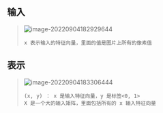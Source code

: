 



## 输入



> ![image-20220904182929644](F:\Typora\深度学习\吴恩达\第二章\二分分类.assets\image-20220904182929644.png)
>
> ```
> x 表示输入的特征向量，里面的值是图片上所有的像素值
> ```



## 表示

> ![image-20220904183306444](F:\Typora\深度学习\吴恩达\第二章\二分分类.assets\image-20220904183306444.png)
>
> ```
> (x, y) ： x 是输入特征向量，y 是标签<0, 1>
> X 是一个大的输入矩阵，里面包括所有的 x 输入特征向量
> ```
>
> 